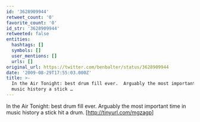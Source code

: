 ```yaml
---
id: '3628909944'
retweet_count: '0'
favorite_count: '0'
id_str: '3628909944'
retweeted: false
entities:
  hashtags: []
  symbols: []
  user_mentions: []
  urls: []
original_url: https://twitter.com/benbalter/status/3628909944
date: '2009-08-29T17:55:03.000Z'
title: >-
  In the Air Tonight: best drum fill ever.  Arguably the most important time in
  music history a stick …
---
```


In the Air Tonight: best drum fill ever.  Arguably the most important time in music history a stick hit a drum. [http://tinyurl.com/mgzagp]